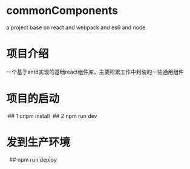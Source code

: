 # commonComponents
a project base on react and webpack and es6 and node
# 项目介绍
一个基于antd实现的基础react组件库，主要积累工作中封装的一些通用组件
# 项目的启动
  ## 1 cnpm install
  ## 2 npm run dev
# 发到生产环境
   ## npm run deploy
